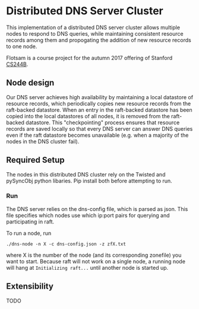 # Distributed DNS Server Cluster
This implementation of a distributed DNS server cluster allows multiple nodes
to respond to DNS queries, while maintaining consistent resource records among
them and propogating the addition of new resource records to one node.

Flotsam is a course project for the autumn 2017 offering of Stanford
[CS244B](http://cs244b.scs.stanford.edu).

## Node design
Our DNS server achieves high availability by maintaining a local datastore of
resource records, which periodically copies new resource records from the
raft-backed datastore. When an entry in the raft-backed datastore has been
copied into the local datastores of all nodes, it is removed from the
raft-backed datastore. This "checkpointing" process ensures that resource
records are saved locally so that every DNS server can answer DNS queries even
if the raft datastore becomes unavailable (e.g. when a majority of the nodes in
the DNS cluster fail).

## Required Setup
The nodes in this distributed DNS cluster rely on the Twisted and pySyncObj
python libaries. Pip install both before attempting to run.

### Run
The DNS server relies on the dns-config file, which is parsed as json. This
file specifies which nodes use which ip:port pairs for querying and
participating in raft.

To run a node, run
```
./dns-node -n X -c dns-config.json -z zfX.txt
```
where X is the number of the node (and its corresponding zonefile) you want to
start. Because raft will not work on a single node, a running node will hang at
`Initializing raft...` until another node is started up.

## Extensibility
TODO
